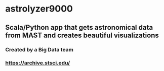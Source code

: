 # astrolyzer9000

## Scala/Python app that gets astronomical data from MAST and creates beautiful visualizations

### Created by a Big Data team

### https://archive.stsci.edu/
